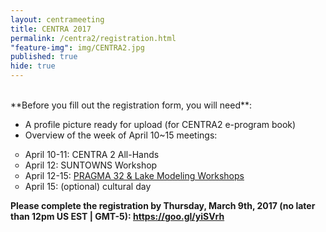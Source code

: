 ```yaml
---
layout: centrameeting
title: CENTRA 2017
permalink: /centra2/registration.html
"feature-img": img/CENTRA2.jpg
published: true
hide: true
---
```


<br />
**Before you fill out the registration form, you will need**:

* A profile picture ready for upload (for CENTRA2 e-program book) 
* Overview of the week of April 10~15 meetings:
<ul type="circle">
 <li>April 10-11: CENTRA 2 All-Hands</li>
 <li>April 12: SUNTOWNS Workshop</li>
 <li>April 12-15: <a href="http://www.pragma-grid.net/pragma32/" target="_blank">PRAGMA 32 & Lake Modeling Workshops</a></li>
 <li>April 15: (optional) cultural day</li>
</ul>

<strong>Please complete the registration by Thursday, March 9th, 2017 (no later than 12pm US EST | GMT-5)<strong>: <a href="https://goo.gl/yiSVrh" target="_blank">https://goo.gl/yiSVrh</a> 
